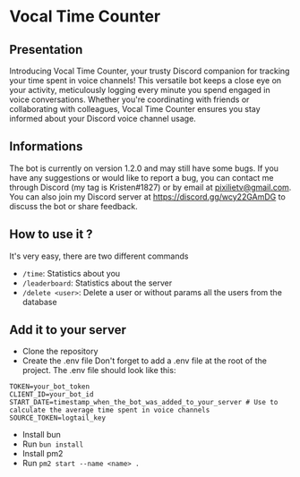 # Vocal Time Counter

## Presentation
Introducing Vocal Time Counter, your trusty Discord companion for tracking your time spent in voice channels! This versatile bot keeps a close eye on your activity, meticulously logging every minute you spend engaged in voice conversations. Whether you're coordinating with friends or collaborating with colleagues, Vocal Time Counter ensures you stay informed about your Discord voice channel usage.

## Informations
The bot is currently on version 1.2.0 and may still have some bugs. If you have any suggestions or would like to report a bug, you can contact me through Discord (my tag is Kristen#1827) or by email at pixilietv@gmail.com. You can also join my Discord server at https://discord.gg/wcy22GAmDG to discuss the bot or share feedback.

## How to use it ?
It's very easy, there are two different commands
- ``/time``: Statistics about you
- ``/leaderboard``: Statistics about the server
- ``/delete <user>``: Delete a user or without params all the users from the database


## Add it to your server
- Clone the repository
- Create the .env file
Don't forget to add a .env file at the root of the project.
The .env file should look like this:
```env
TOKEN=your_bot_token
CLIENT_ID=your_bot_id
START_DATE=timestamp_when_the_bot_was_added_to_your_server # Use to calculate the average time spent in voice channels
SOURCE_TOKEN=logtail_key
```
- Install bun
- Run ``bun install``
- Install pm2
- Run ``pm2 start --name <name> .``
